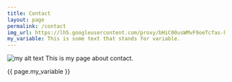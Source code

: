 ```yaml
---
title: Contact
layout: page
permalink: /contact
img_url: https://lh5.googleusercontent.com/proxy/bHiC00usWMvF9oeTcfas-k54M2raU_Fv41ZTF-ARc287xa9Gqg-8-2Al2kV6OTxqTivGdxt1isN5t0kj-DARW0suKm1CagiJFwypnAo8qQpolQc7YN5yboTU2OpSSfVVxJ64YOJWTGF35A=w1200-h630-p-k-no-nu
my_variable: This is some text that stands for variable.
---
```

<img src="{{ page.image_url }}" alt="my alt text">
This is my page about contact.

{{ page.my_variable }}
